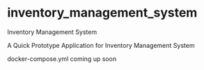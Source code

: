 # inventory_management_system
Inventory Management System

A Quick Prototype Application for Inventory Management System

docker-compose.yml coming up soon


